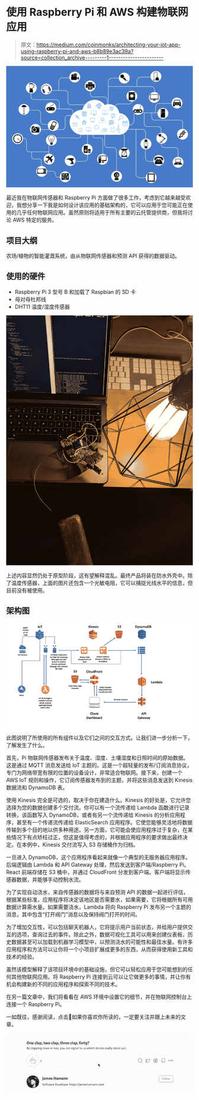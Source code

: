# 使用 Raspberry Pi 和 AWS 构建物联网应用

> 原文：<https://medium.com/coinmonks/architecting-your-iot-app-using-raspberry-pi-and-aws-b8b89e3ac39a?source=collection_archive---------1----------------------->

![](img/1e0cbeff8bfafb0c1bd17daf394ad68d.png)

最近我在物联网传感器和 Raspberry Pi 方面做了很多工作，考虑到它越来越受欢迎，我想分享一下我是如何设计该应用的基础架构的，它可以应用于您可能正在使用的几乎任何物联网应用。虽然原则将适用于所有主要的云托管提供商，但我将讨论 AWS 特定的服务。

## 项目大纲

农场/植物的智能灌溉系统，由从物联网传感器和预测 API 获得的数据驱动。

## 使用的硬件

*   Raspberry Pi 3 型号 B 和加载了 Raspbian 的 SD 卡
*   母对母杜邦线
*   DHT11 温度/湿度传感器

![](img/bb79fdaafb9ab59e0ff62a4627eadaa9.png)

上述内容显然仍处于原型阶段，这有望解释混乱。最终产品将装在防水外壳中。除了温度传感器，上面的图片还包含一个光敏电阻，它可以捕捉光线水平的信息，但目前没有被使用。

## 架构图

![](img/a3df67f1308d6621e4221ef4d8b79e50.png)

此图说明了所使用的所有组件以及它们之间的交互方式。让我们进一步分析一下，了解发生了什么。

首先，Pi 物联网传感器发布关于温度、湿度、土壤湿度和日照时间的原始数据。这是通过 MQTT 消息发送给 IoT 主题的。这是一个超轻量的发布/订阅消息协议，专门为网络带宽有限的位置的设备设计，非常适合物联网。接下来，创建一个 AWS IoT 规则和操作，它订阅传感器发布到的主题，并将这些消息发送到 Kinesis 数据流和 DynamoDB 表。

使用 Kinesis 完全是可选的，取决于你在建造什么。Kinesis 的好处是，它允许您选择为您的数据创建多个交付流。你可以有一个流传递给 Lambda 函数进行记录转换，该函数写入 DynamoDB，或者有另一个流传递给 Kinesis 的分析应用程序，甚至有一个传递流传递给 ElasticSearch 应用程序。它使您能够灵活地将数据传输到多个目的地以供多种用途。另一方面，它可能会使应用程序过于复杂，在某些情况下有点矫枉过正，但这是值得考虑的，并根据应用程序的要求做出最终决定。在本例中，Kinesis 交付流写入 S3 存储桶作为归档。

一旦进入 DynamoDB，这个应用程序看起来就像一个典型的无服务器应用程序。后端逻辑由 Lambda 和 API Gateway 处理，然后发送到客户端/Raspberry Pi。React 前端存储在 S3 桶中，并通过 CloudFront 分发到客户端。客户端将显示传感器数据，并能够手动控制水流。

为了实现自动浇水，来自传感器的数据将与来自预测 API 的数据一起进行评估，根据某些标准，应用程序将决定该地区是否需要水，如果需要，它将根据所有可用数据计算需水量。如果需要浇水，Lambda 将向 Raspberry Pi 发布另一个主题的消息，其中包含“打开阀门”消息以及保持阀门打开的时间。

为了增加交互性，可以包括聊天机器人，它将提示用户当前状态，并给用户提供交互的选项，查询过去的事件。除此之外，数据可视化工具可以用来创建仪表板，历史数据甚至可以加载到机器学习模型中，以预测浇水的可能性和最佳水量。有许多应用程序和方法可以让你将一个小项目扩展成更多的东西，从而获得使用新工具和技术的经验。

虽然该模型解释了该项目环境中的基础设施，但它可以轻松应用于您可能想到的任何其他物联网应用。将 Raspberry Pi 连接到云可以让它做更多的事情，并让你有机会构建新的不同的应用程序和探索不同的技术。

在另一篇文章中，我们将看看在 AWS 环境中设置它的细节，并在物联网控制台上连接一个 Raspberry Pi。

一如既往，感谢阅读，点击👏如果你喜欢你所读的，一定要关注并跟上未来的文章。

![](img/b2bf99b956f610c689ee76b39772070b.png)